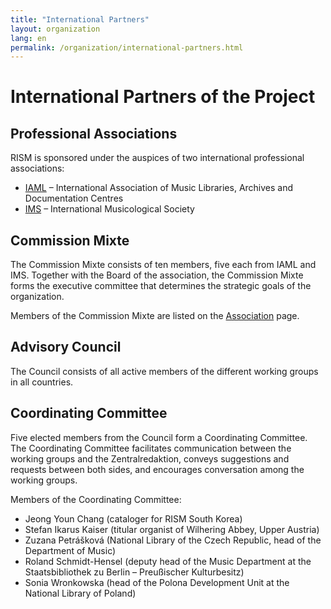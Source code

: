 ```yaml
---
title: "International Partners"
layout: organization
lang: en
permalink: /organization/international-partners.html
---
```


# International Partners of the Project

## Professional Associations

RISM is sponsored under the auspices of two international professional associations:

* [IAML](http://www.iaml.info/ "IAML") – International Association of Music Libraries, Archives and Documentation Centres
* [IMS](http://www.ims-online.ch/ "IMS") – International Musicological Society

## Commission Mixte

The Commission Mixte consists of ten members, five each from IAML and IMS. Together with the Board of the association, the Commission Mixte forms the executive committee that determines the strategic goals of the organization.

Members of the Commission Mixte are listed on the [Association](/organization/the-association.html) page.

## Advisory Council

The Council consists of all active members of the different working groups in all countries.

## Coordinating Committee

Five elected members from the Council form a Coordinating Committee. The Coordinating Committee facilitates communication between the working groups and the Zentralredaktion, conveys suggestions and requests between both sides, and encourages conversation among the working groups.

Members of the Coordinating Committee:

* Jeong Youn Chang (cataloger for RISM South Korea)
* Stefan Ikarus Kaiser (titular organist of Wilhering Abbey, Upper Austria)
* Zuzana Petrášková (National Library of the Czech Republic, head of the Department of Music)
* Roland Schmidt-Hensel (deputy head of the Music Department at the Staatsbibliothek zu Berlin – Preußischer Kulturbesitz)
* Sonia Wronkowska (head of the Polona Development Unit at the National Library of Poland)